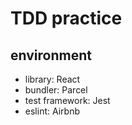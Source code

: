 # TDD practice

## environment
- library: React
- bundler: Parcel
- test framework: Jest
- eslint: Airbnb 